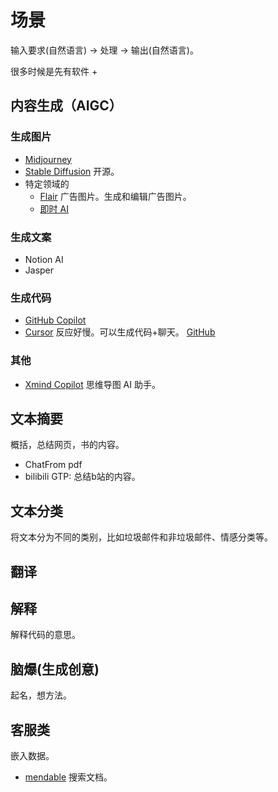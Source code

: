 # 场景
输入要求(自然语言) -> 处理 -> 输出(自然语言)。

很多时候是先有软件 + 

## 内容生成（AIGC）
### 生成图片
* [Midjourney](https://www.midjourney.com/home/)
* [Stable Diffusion](https://github.com/Stability-AI/StableDiffusion) 开源。
* 特定领域的
  * [Flair](https://flair.ai) 广告图片。生成和编辑广告图片。
  * [即时 AI](https://js.design/ai)

### 生成文案
* Notion AI
* Jasper

### 生成代码
* [GitHub Copilot](https://github.com/features/copilot)
* [Cursor](https://www.cursor.so/)  反应好慢。可以生成代码+聊天。 [GitHub](https://github.com/getcursor/cursor)

### 其他
* [Xmind Copilot](https://xmind.ai/) 思维导图 AI 助手。

## 文本摘要 
概括，总结网页，书的内容。

* ChatFrom pdf
* bilibili GTP: 总结b站的内容。

## 文本分类
将文本分为不同的类别，比如垃圾邮件和非垃圾邮件、情感分类等。

## 翻译

## 解释
解释代码的意思。

## 脑爆(生成创意)
起名，想方法。

## 客服类
嵌入数据。

* [mendable](https://www.mendable.ai/) 搜索文档。


